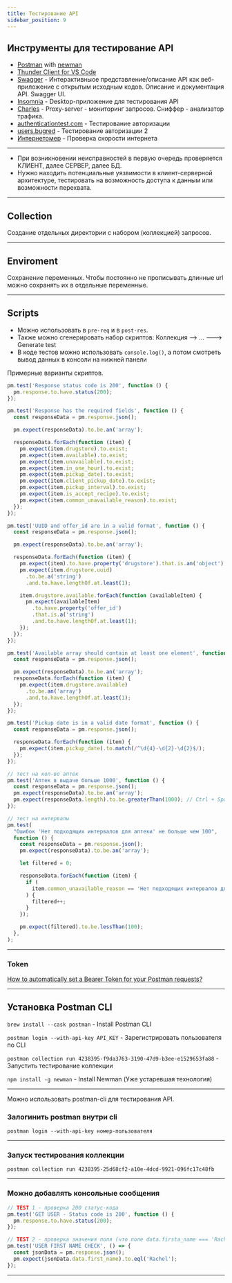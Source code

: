 ```yaml
---
title: Тестирование API
sidebar_position: 9
---
```


## Инструменты для тестирование API

- [Postman](https://www.postman.com/) with [newman](https://www.npmjs.com/package/newman)
- [Thunder Client for VS Code](https://www.thunderclient.com/)
- [Swagger](https://swagger.io/) - Интерактивныое представление/описание API как веб-приложение с открытым исходным кодов. Описание и документация API. Swagger UI.
- [Insomnia](https://insomnia.rest/download) - Desktop-приложение для тестирования API
- [Charles](https://www.charlesproxy.com/latest-release/download.do) - Proxy-server - мониторинг запросов. Сниффер - анализатор трафика.
- [authenticationtest.com](https://authenticationtest.com/simpleFormAuth/) - Тестирование авторизации
- [users.bugred](http://users.bugred.ru/) - Тестирование авторизации 2
- [Интернетомер](https://yandex.ru/internet/) - Проверка скорости интернета

---

- При возникновении неисправностей в первую очередь проверяется КЛИЕНТ, далее СЕРВЕР, далее БД.
- Нужно находить потенциальные уязвимости в клиент-серверной архитектуре, тестировать на возможность доступа к данным или возможности перехвата.

---

## Collection

Создание отдельных директории с набором (коллекцией) запросов.

---

## Enviroment

Сохранение переменных. Чтобы постоянно не прописывать длинные url можно сохранять их в отдельные переменные.

---

## Scripts

- Можно использовать в `pre-req` и в `post-res`.
- Также можно сгенерировать набор скриптов: Коллекция --> ... ---> Generate test
- В коде тестов можно использовать `console.log()`, а потом смотреть вывод данных в консоли на нижней панели

Примерные варианты скриптов.

```js
pm.test('Response status code is 200', function () {
  pm.response.to.have.status(200);
});

pm.test('Response has the required fields', function () {
  const responseData = pm.response.json();

  pm.expect(responseData).to.be.an('array');

  responseData.forEach(function (item) {
    pm.expect(item.drugstore).to.exist;
    pm.expect(item.available).to.exist;
    pm.expect(item.unavailable).to.exist;
    pm.expect(item.in_one_hour).to.exist;
    pm.expect(item.pickup_date).to.exist;
    pm.expect(item.client_pickup_date).to.exist;
    pm.expect(item.pickup_interval).to.exist;
    pm.expect(item.is_accept_recipe).to.exist;
    pm.expect(item.common_unavailable_reason).to.exist;
  });
});

pm.test('UUID and offer_id are in a valid format', function () {
  const responseData = pm.response.json();

  pm.expect(responseData).to.be.an('array');

  responseData.forEach(function (item) {
    pm.expect(item).to.have.property('drugstore').that.is.an('object');
    pm.expect(item.drugstore.uuid)
      .to.be.a('string')
      .and.to.have.lengthOf.at.least(1);

    item.drugstore.available.forEach(function (availableItem) {
      pm.expect(availableItem)
        .to.have.property('offer_id')
        .that.is.a('string')
        .and.to.have.lengthOf.at.least(1);
    });
  });
});

pm.test('Available array should contain at least one element', function () {
  const responseData = pm.response.json();

  pm.expect(responseData).to.be.an('array');
  responseData.forEach(function (item) {
    pm.expect(item.drugstore.available)
      .to.be.an('array')
      .and.to.have.lengthOf.at.least(1);
  });
});

pm.test('Pickup date is in a valid date format', function () {
  const responseData = pm.response.json();

  responseData.forEach(function (item) {
    pm.expect(item.pickup_date).to.match(/^\d{4}-\d{2}-\d{2}$/);
  });
});

// тест на кол-во аптек
pm.test('Аптек в выдаче больше 1000', function () {
  const responseData = pm.response.json();
  pm.expect(responseData).to.be.an('array');
  pm.expect(responseData.length).to.be.greaterThan(1000); // Ctrl + Space
});

// тест на интервалы
pm.test(
  "Ошибок 'Нет подходящих интервалов для аптеки' не больше чем 100",
  function () {
    const responseData = pm.response.json();
    pm.expect(responseData).to.be.an('array');

    let filtered = 0;

    responseData.forEach(function (item) {
      if (
        item.common_unavailable_reason == 'Нет подходящих интервалов для аптеки'
      ) {
        filtered++;
      }
    });

    pm.expect(filtered).to.be.lessThan(100);
  },
);
```

---

### Token

[How to automatically set a Bearer Token for your Postman requests?](https://community.postman.com/t/how-to-automatically-set-a-bearer-token-for-your-postman-requests/10126/8)

---

## Установка Postman CLI

`brew install --cask postman` - Install Postman CLI

`postman login --with-api-key API_KEY` - Зарегистрировать пользователя по CLI

`postman collection run 4238395-f9da3763-3190-47d9-b3ee-e1529653fa88` - Запустить тестирование коллекции

`npm install -g newman` - Install Newman (Уже устаревшая технология)

---

Можно использовать postman-cli для тестирования API.

### Залогинить postman внутри cli

`postman login --with-api-key номер-пользователя`

---

### Запуск тестирования коллекции

`postman collection run 4238395-25d68cf2-a10e-4dcd-9921-096fc17c48fb`

---

### Можно добавлять консольные сообщения

```js
// TEST 1 - проверка 200 статус-кода
pm.test('GET USER - Status code is 200', function () {
  pm.response.to.have.status(200);
});

// TEST 2 - проверка значения поля (что поле data.firsta_name === 'Rachel')
pm.test('USER FIRST NAME CHECK', () => {
  const jsonData = pm.response.json();
  pm.expect(jsonData.data.first_name).to.eql('Rachel');
});
```

---
